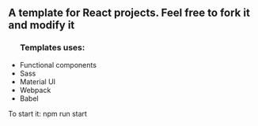 <h2>A template for React projects. Feel free to fork it and modify it</h2>

<ul>
<h3>Templates uses:</h3>
    <li>Functional components</li>
    <li>Sass</li>
    <li>Material UI</li>
    <li>Webpack</li>
    <li>Babel</li>
</ul>

<p>To start it: npm run start</p>

